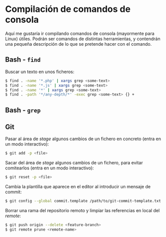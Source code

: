 # Compilación de comandos de consola

Aquí me gustaría ir compilando comandos de consola (mayormente para Linux) útiles.
Podrán ser comandos de distintas herramientas, y contendrán una pequeña descripción
de lo que se pretende hacer con el comando.

## Bash - `find`

Buscar un texto en unos ficheros:

```bash
$ find . -name '*.php' | xargs grep <some-text>
$ find . -name '*.js' | xargs grep <some-text>
$ find . -name '*' | xargs grep <some-text>
$ find . -path '*/any-depth/*' -exec grep <some-text> {} +
```

## Bash - `grep`

## Git

Pasar al área de *stage* algunos cambios de un fichero en concreto (entra en un
modo interactivo):

```bash
$ git add -p <file>
```

Sacar del área de *stage* algunos cambios de un fichero, para evitar comitearlos
(entra en un modo interactivo):

```bash
$ git reset -p <file>
```

Cambia la plantilla que aparece en el editor al introducir un mensaje de commit:

```bash
$ git config --global commit.template /path/to/git-commit-template.txt
```

Borrar una rama del repositorio remoto y limpiar las referencias en local del
*remote*:

```bash
$ git push origin --delete <feature-branch>
$ git remote prune <remote-name>
```

